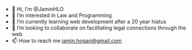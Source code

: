 - 👋 Hi, I’m @JaminHLO
- 👀 I’m interested in Law and Programming
- 🌱 I’m currently learning web development after a 20 year hiatus
- 💞️ I’m looking to collaborate on facilitating legal connections through the web
- 📫 How to reach me jamin.hogan@gmail.com

<!---
JaminHLO/JaminHLO is a ✨ special ✨ repository because its `README.md` (this file) appears on your GitHub profile.
You can click the Preview link to take a look at your changes.
--->
